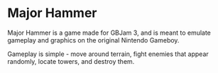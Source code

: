 # Major Hammer

Major Hammer is a game made for GBJam 3, and is meant to emulate gameplay and graphics on the original Nintendo Gameboy.

Gameplay is simple - move around terrain, fight enemies that appear randomly, locate towers, and destroy them. 
